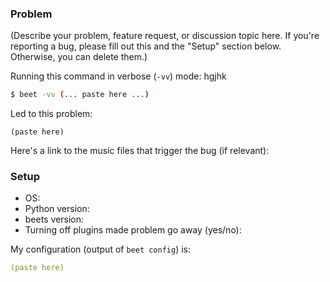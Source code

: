 ### Problem

(Describe your problem, feature request, or discussion topic here. If you're reporting a bug, please fill out this and the "Setup" section below. Otherwise, you can delete them.)

Running this command in verbose (`-vv`) mode:
hgjhk
```sh
$ beet -vv (... paste here ...)
```

Led to this problem:

```
(paste here)
```

Here's a link to the music files that trigger the bug (if relevant): 


### Setup

* OS: 
* Python version: 
* beets version: 
* Turning off plugins made problem go away (yes/no): 

My configuration (output of `beet config`) is:

```yaml
(paste here)
```
